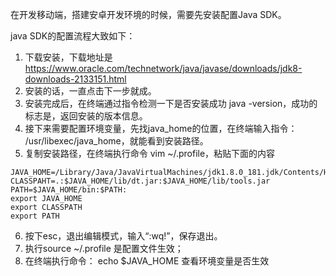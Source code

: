 在开发移动端，搭建安卓开发环境的时候，需要先安装配置Java SDK。

java SDK的配置流程大致如下：
1. 下载安装，下载地址是 https://www.oracle.com/technetwork/java/javase/downloads/jdk8-downloads-2133151.html
2. 安装的话，一直点击下一步就成。
3. 安装完成后，在终端通过指令检测一下是否安装成功  java -version，成功的标志是，返回安装的版本信息。
4. 接下来需要配置环境变量，先找java_home的位置，在终端输入指令： /usr/libexec/java_home，就能看到安装路径。
5. 复制安装路径，在终端执行命令  vim  ~/.profile，粘贴下面的内容
```
JAVA_HOME=/Library/Java/JavaVirtualMachines/jdk1.8.0_181.jdk/Contents/Home
CLASSPAHT=.:$JAVA_HOME/lib/dt.jar:$JAVA_HOME/lib/tools.jar
PATH=$JAVA_HOME/bin:$PATH:
export JAVA_HOME
export CLASSPATH
export PATH
```
6. 按下esc，退出编辑模式，输入“:wq!”，保存退出。
7. 执行source ~/.profile 是配置文件生效；
8. 在终端执行命令： echo $JAVA_HOME 查看环境变量是否生效